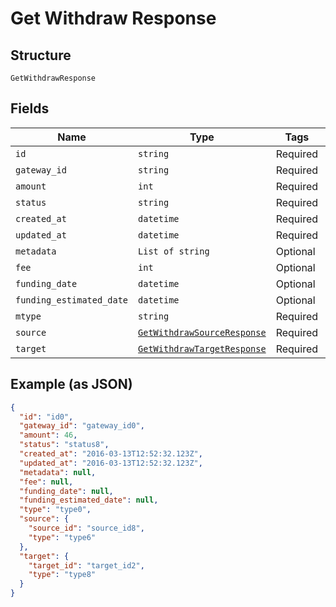 
# Get Withdraw Response

## Structure

`GetWithdrawResponse`

## Fields

| Name | Type | Tags | Description |
|  --- | --- | --- | --- |
| `id` | `string` | Required | - |
| `gateway_id` | `string` | Required | - |
| `amount` | `int` | Required | - |
| `status` | `string` | Required | - |
| `created_at` | `datetime` | Required | - |
| `updated_at` | `datetime` | Required | - |
| `metadata` | `List of string` | Optional | - |
| `fee` | `int` | Optional | - |
| `funding_date` | `datetime` | Optional | - |
| `funding_estimated_date` | `datetime` | Optional | - |
| `mtype` | `string` | Required | - |
| `source` | [`GetWithdrawSourceResponse`](../../doc/models/get-withdraw-source-response.md) | Required | - |
| `target` | [`GetWithdrawTargetResponse`](../../doc/models/get-withdraw-target-response.md) | Required | - |

## Example (as JSON)

```json
{
  "id": "id0",
  "gateway_id": "gateway_id0",
  "amount": 46,
  "status": "status8",
  "created_at": "2016-03-13T12:52:32.123Z",
  "updated_at": "2016-03-13T12:52:32.123Z",
  "metadata": null,
  "fee": null,
  "funding_date": null,
  "funding_estimated_date": null,
  "type": "type0",
  "source": {
    "source_id": "source_id8",
    "type": "type6"
  },
  "target": {
    "target_id": "target_id2",
    "type": "type8"
  }
}
```

